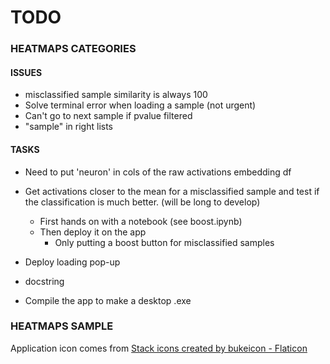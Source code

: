 # **TODO**

### HEATMAPS CATEGORIES

#### ISSUES
* misclassified sample similarity is always 100
* Solve terminal error when loading a sample (not urgent)
* Can't go to next sample if pvalue filtered
* "sample" in right lists

#### TASKS

* Need to put 'neuron' in cols of the raw activations embedding df
* Get activations closer to the mean for a misclassified sample and test if the classification is much better. (will be long to develop)
  * First hands on with a notebook (see boost.ipynb)
  * Then deploy it on the app
    * Only putting a boost button for misclassified samples
* Deploy loading pop-up

* docstring

* Compile the app to make a desktop .exe

### HEATMAPS SAMPLE

Application icon comes from <a href="https://www.flaticon.com/free-icons/stack" title="stack icons">Stack icons created by bukeicon - Flaticon</a>